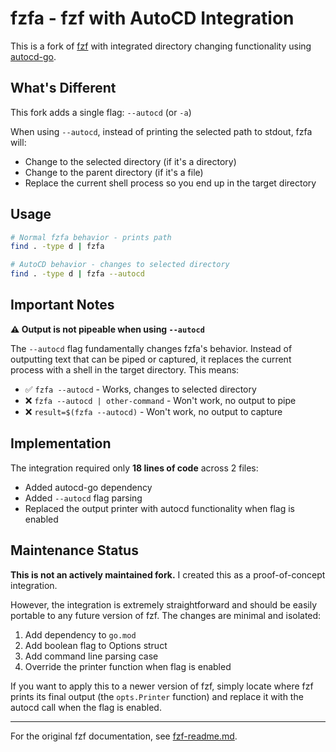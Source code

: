 # fzfa - fzf with AutoCD Integration

This is a fork of [fzf](https://github.com/junegunn/fzf) with integrated directory changing functionality using [autocd-go](https://github.com/codinganovel/autocd-go).

## What's Different

This fork adds a single flag: `--autocd` (or `-a`)

When using `--autocd`, instead of printing the selected path to stdout, fzfa will:
- Change to the selected directory (if it's a directory)
- Change to the parent directory (if it's a file)
- Replace the current shell process so you end up in the target directory

## Usage

```bash
# Normal fzfa behavior - prints path
find . -type d | fzfa

# AutoCD behavior - changes to selected directory
find . -type d | fzfa --autocd
```

## Important Notes

**⚠️ Output is not pipeable when using `--autocd`**

The `--autocd` flag fundamentally changes fzfa's behavior. Instead of outputting text that can be piped or captured, it replaces the current process with a shell in the target directory. This means:

- ✅ `fzfa --autocd` - Works, changes to selected directory
- ❌ `fzfa --autocd | other-command` - Won't work, no output to pipe
- ❌ `result=$(fzfa --autocd)` - Won't work, no output to capture

## Implementation

The integration required only **18 lines of code** across 2 files:
- Added autocd-go dependency
- Added `--autocd` flag parsing  
- Replaced the output printer with autocd functionality when flag is enabled

## Maintenance Status

**This is not an actively maintained fork.** I created this as a proof-of-concept integration.

However, the integration is extremely straightforward and should be easily portable to any future version of fzf. The changes are minimal and isolated:

1. Add dependency to `go.mod`
2. Add boolean flag to Options struct  
3. Add command line parsing case
4. Override the printer function when flag is enabled

If you want to apply this to a newer version of fzf, simply locate where fzf prints its final output (the `opts.Printer` function) and replace it with the autocd call when the flag is enabled.

---

For the original fzf documentation, see [fzf-readme.md](fzf-readme.md).